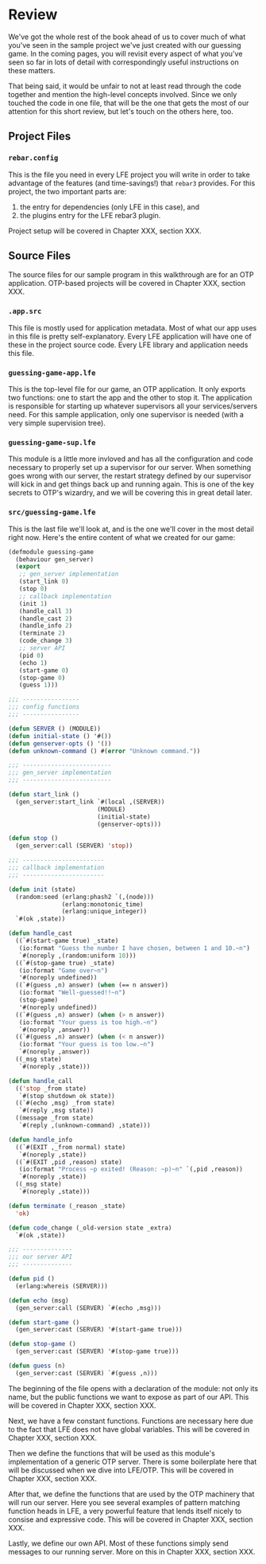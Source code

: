 # Review

We've got the whole rest of the book ahead of us to cover much of what you've seen in the sample project we've just created with our guessing game. In the coming pages, you will revisit every aspect of what you've seen so far in lots of detail with correspondingly useful instructions on these matters.

That being said, it would be unfair to not at least read through the code together and mention the high-level concepts involved. Since we only touched the code in one file, that will be the one that gets the most of our attention for this short review, but let's touch on the others here, too.

## Project Files

### `rebar.config`

This is the file you need in every LFE project you will write in order to take advantage of the features (and time-savings!) that `rebar3` provides. For this project, the two important parts are:

1. the entry for dependencies (only LFE in this case), and
1. the plugins entry for the LFE rebar3 plugin.

Project setup will be covered in Chapter XXX, section XXX.

## Source Files

The source files for our sample program in this walkthrough are for an OTP application. OTP-based projects will be covered in Chapter XXX, section XXX.

### `.app.src`

This file is mostly used for application metadata. Most of what our app uses in this file is pretty self-explanatory. Every LFE application will have one of these in the project source code. Every LFE library and application needs this file.

### `guessing-game-app.lfe`

This is the top-level file for our game, an OTP application. It only exports two functions: one to start the app and the other to stop it. The application is responsible for starting up whatever supervisors all your services/servers need. For this sample application, only one supervisor is needed (with a very simple supervision tree).

### `guessing-game-sup.lfe`

This module is a little more invloved and has all the configuration and code necessary to properly set up a supervisor for our server. When something goes wrong with our server, the restart strategy defined by our supervisor will kick in and get things back up and running again. This is one of the key secrets to OTP's wizardry, and we will be covering this in great detail later.

### `src/guessing-game.lfe`

This is the last file we'll look at, and is the one we'll cover in the most detail right now. Here's the entire content of what we created for our game:

```lisp
(defmodule guessing-game
  (behaviour gen_server)
  (export
   ;; gen_server implementation
   (start_link 0)
   (stop 0)
   ;; callback implementation
   (init 1)
   (handle_call 3)
   (handle_cast 2)
   (handle_info 2)
   (terminate 2)
   (code_change 3)
   ;; server API
   (pid 0)
   (echo 1)
   (start-game 0)
   (stop-game 0)
   (guess 1)))

;;; ----------------
;;; config functions
;;; ----------------

(defun SERVER () (MODULE))
(defun initial-state () '#())
(defun genserver-opts () '())
(defun unknown-command () #(error "Unknown command."))

;;; -------------------------
;;; gen_server implementation
;;; -------------------------

(defun start_link ()
  (gen_server:start_link `#(local ,(SERVER))
                         (MODULE)
                         (initial-state)
                         (genserver-opts)))

(defun stop ()
  (gen_server:call (SERVER) 'stop))

;;; -----------------------
;;; callback implementation
;;; -----------------------

(defun init (state)
  (random:seed (erlang:phash2 `(,(node)))
               (erlang:monotonic_time)
               (erlang:unique_integer))
  `#(ok ,state))

(defun handle_cast
  ((`#(start-game true) _state)
   (io:format "Guess the number I have chosen, between 1 and 10.~n")
   `#(noreply ,(random:uniform 10)))
  ((`#(stop-game true) _state)
   (io:format "Game over~n")
   '#(noreply undefined))
  ((`#(guess ,n) answer) (when (== n answer))
   (io:format "Well-guessed!!~n")
   (stop-game)
   '#(noreply undefined))
  ((`#(guess ,n) answer) (when (> n answer))
   (io:format "Your guess is too high.~n")
   `#(noreply ,answer))
  ((`#(guess ,n) answer) (when (< n answer))
   (io:format "Your guess is too low.~n")
   `#(noreply ,answer))
  ((_msg state)
   `#(noreply ,state)))

(defun handle_call
  (('stop _from state)
   `#(stop shutdown ok state))
  ((`#(echo ,msg) _from state)
   `#(reply ,msg state))
  ((message _from state)
   `#(reply ,(unknown-command) ,state)))

(defun handle_info
  ((`#(EXIT ,_from normal) state)
   `#(noreply ,state))
  ((`#(EXIT ,pid ,reason) state)
   (io:format "Process ~p exited! (Reason: ~p)~n" `(,pid ,reason))
   `#(noreply ,state))
  ((_msg state)
   `#(noreply ,state)))

(defun terminate (_reason _state)
  'ok)

(defun code_change (_old-version state _extra)
  `#(ok ,state))

;;; --------------
;;; our server API
;;; --------------

(defun pid ()
  (erlang:whereis (SERVER)))

(defun echo (msg)
  (gen_server:call (SERVER) `#(echo ,msg)))

(defun start-game ()
  (gen_server:cast (SERVER) '#(start-game true)))

(defun stop-game ()
  (gen_server:cast (SERVER) '#(stop-game true)))

(defun guess (n)
  (gen_server:cast (SERVER) `#(guess ,n)))
```

The beginning of the file opens with a declaration of the module: not only its name, but the public functions we want to expose as part of our API. This will be covered in Chapter XXX, section XXX.

Next, we have a few constant functions. Functions are necessary here due to the fact that LFE does not have global variables. This will be covered in Chapter XXX, section XXX.

Then we define the functions that will be used as this module's implementation of a generic OTP server. There is some boilerplate here that will be discussed when we dive into LFE/OTP. This will be covered in Chapter XXX, section XXX.

After that, we define the functions that are used by the OTP machinery that will run our server. Here you see several examples of pattern matching function heads in LFE, a very powerful feature that lends itself nicely to consise and expressive code. This will be covered in Chapter XXX, section XXX.

Lastly, we define our own API. Most of these functions simply send messages to our running server. More on this in Chapter XXX, section XXX.
